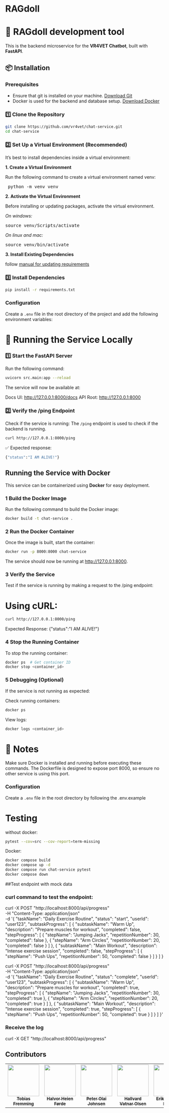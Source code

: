 # RAGdoll

# 🚀 RAGdoll development tool

This is the backend microservice for the **VR4VET Chatbot**, built with **FastAPI**.

## 📦 Installation
### Prerequisites
- Ensure that git is installed on your machine. [Download Git](https://git-scm.com/downloads)
- Docker is used for the backend and database setup. [Download Docker](https://www.docker.com/products/docker-desktop)

### **1️⃣ Clone the Repository**
```sh
git clone https://github.com/vr4vet/chat-service.git
cd chat-service
```

### **2️⃣ Set Up a Virtual Environment (Recommended)**
It’s best to install dependencies inside a virtual environment:

**1. Create a Virtual Environment**


Run the following command to create a virtual environment named venv:
<pre> python -m venv venv </pre>


**2. Activate the Virtual Environment**

Before installing or updating packages, activate the virtual environment.

*On windows:*
<pre>source venv/Scripts/activate</pre>

*On linux and mac:*
<pre>source venv/bin/activate</pre>



**3. Install Existing Dependencies**


follow [manual for updating requirements](docs/manuals/update_requirements.md)

### **3️⃣ Install Dependencies**
```sh
pip install -r requirements.txt
```

### Configuration
Create a `.env` file in the root directory of the project and add the following environment variables:
# 🚀 Running the Service Locally

### **1️⃣ Start the FastAPI Server**
Run the following command:

```sh
uvicorn src.main:app --reload
```
The service will now be available at:

Docs UI: http://127.0.0.1:8000/docs
API Root: http://127.0.0.1:8000

### **2️⃣ Verify the /ping Endpoint**
Check if the service is running:
The `/ping` endpoint is used to check if the backend is running.

```sh
curl http://127.0.0.1:8000/ping
```
✅ Expected response:
```sh
{"status":"I AM ALIVE!"}
```



##  Running the Service with Docker

This service can be containerized using **Docker** for easy deployment.

### 1️ Build the Docker Image
Run the following command to build the Docker image:

```sh
docker build -t chat-service .
```

### 2 Run the Docker Container
Once the image is built, start the container:

```sh
docker run -p 8000:8000 chat-service
```
The service should now be running at http://127.0.0.1:8000.

### 3 Verify the Service
Test if the service is running by making a request to the /ping endpoint:

# Using cURL:
```sh
curl http://127.0.0.1:8000/ping
```
Expected Response:
{"status":"I AM ALIVE!"}

### 4 Stop the Running Container
To stop the running container:
```sh
docker ps  # Get container ID
docker stop <container_id>
```

### 5 Debugging (Optional)
If the service is not running as expected:

Check running containers:
```sh
docker ps
```
View logs:
```sh
docker logs <container_id>
```
# 📌 Notes
Make sure Docker is installed and running before executing these commands.
The Dockerfile is designed to expose port 8000, so ensure no other service is using this port.
### Configuration

Create a `.env` file in the root directory by following the .env.example

# Testing
without docker:
```bash
pytest --cov=src --cov-report=term-missing
```
Docker:
```bash
docker compose build
docker compose up -d
docker compose run chat-service pytest
docker compose down
```
##Test endpoint with mock data
### curl command to test the endpoint:

curl -X POST "http://localhost:8000/api/progress" \
-H "Content-Type: application/json" \
-d '{
  "taskName": "Daily Exercise Routine",
  "status": "start",
  "userId": "user123",
  "subtaskProgress": [
    {
      "subtaskName": "Warm Up",
      "description": "Prepare muscles for workout",
      "completed": false,
      "stepProgress": [
        {
          "stepName": "Jumping Jacks",
          "repetitionNumber": 30,
          "completed": false
        },
        {
          "stepName": "Arm Circles",
          "repetitionNumber": 20,
          "completed": false
        }
      ]
    },
    {
      "subtaskName": "Main Workout",
      "description": "Intense exercise session",
      "completed": false,
      "stepProgress": [
        {
          "stepName": "Push Ups",
          "repetitionNumber": 50,
          "completed": false
        }
      ]
    }
  ]
}

curl -X POST "http://localhost:8000/api/progress" \
-H "Content-Type: application/json" \
-d '{
  "taskName": "Daily Exercise Routine",
  "status": "complete",
  "userId": "user123",
  "subtaskProgress": [
    {
      "subtaskName": "Warm Up",
      "description": "Prepare muscles for workout",
      "completed": true,
      "stepProgress": [
        {
          "stepName": "Jumping Jacks",
          "repetitionNumber": 30,
          "completed": true
        },
        {
          "stepName": "Arm Circles",
          "repetitionNumber": 20,
          "completed": true
        }
      ]
    },
    {
      "subtaskName": "Main Workout",
      "description": "Intense exercise session",
      "completed": true,
      "stepProgress": [
        {
          "stepName": "Push Ups",
          "repetitionNumber": 50,
          "completed": true
        }
      ]
    }
  ]
}'

### Receive the log
curl -X GET "http://localhost:8000/api/progress"



## Contributors

<table align="center">
  <tr>
    <td align="center">
      <a href="https://github.com/tobiasfremming">
          <img src="https://github.com/tobiasfremming.png?size=100" width="100px;"/><br />
          <sub><b>Tobias Fremming</b></sub>
      </a>
    </td>
    <td align="center">
      <a href="https://github.com/haluboi">
          <img src="https://github.com/haluboi.png?size=100" width="100px;"/><br />
          <sub><b>Halvor Heien Førde</b></sub>
      </a>
    </td>
    <td align="center">
      <a href="https://github.com/peter-olai">
          <img src="https://github.com/peter-olai.png?size=100" width="100px;"/><br />
          <sub><b>Peter Olai Johnsen</b></sub>
      </a>
    </td>
    <td align="center">
      <a href="https://github.com/hallvardvo">
          <img src="https://github.com/hallvardvo.png?size=100" width="100px;"/><br />
          <sub><b>Hallvard Vatnar Olsen</b></sub>
      </a>
    </td>
    <td align="center">
      <a href="https://github.com/erikleblanc">
          <img src="https://github.com/erikleblanc.png?size=100" width="100px;"/><br />
          <sub><b>Erik Le Blanc Pleym</b></sub>
      </a>
    </td>
    <td align="center">
      <a href="https://github.com/selinyo">
          <img src="https://github.com/selinyo.png?size=100" width="100px;"/><br />
          <sub><b>Selin Yuki Øzkan</b></sub>
      </a>
    </td>
    <td align="center">
      <a href="https://github.com/snobohle">
          <img src="https://github.com/snobohle.png?size=100" width="100px;"/><br />
          <sub><b>Erik Olsen Bøhle</b></sub>
      </a>
    </td>
  </tr>
</table>
